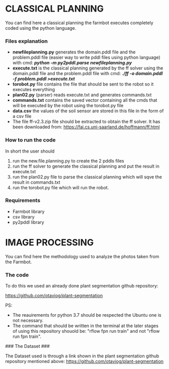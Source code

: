 # CLASSICAL PLANNING

You can find here a classical planning the farmbot executes completely coded using the python language.

### Files explanation ###

- **newfileplanning.py** generates the domain.pddl file and the problem.pddl file (easier way to write pddl files using python language) with cmd: ***python -m py2pddl.parse newfileplanning.py***
- **execute.txt** is the classical planning generated by the ff solver using the domain.pddl file and the problem.pddl file with cmd: ***./ff -o domain.pddl -f problem.pddl >execute.txt***
- **torobot.py** file contains the file that should be sent to the robot so it executes everything
- **plan02.py** (parser) reads execute.txt and generates commands.txt
- **commands.txt** contains the saved vector containing all the cmds that will be executed by the robot using the torobot.py file
- **data.csv** the values of the soil sensor are stored in this file in the form of a csv file
- The file ff-v2.3.zip file should be extracted to obtain the ff solver. It has been downloaded from: https://fai.cs.uni-saarland.de/hoffmann/ff.html 

### How to run the code ###

In short the user should 
1. run the new.file.planning.py to create the 2 pddls files
2. run the ff solver to generate the classical planning and put the result in execute.txt
3. run the plan02.py file to parse the classical planning which will sqve the result in commands.txt
4. run the torobot.py file which will run the robot.

### Requirements ###

- Farmbot library
- csv library
- py2pddl library

# IMAGE PROCESSING

You can find here the methodology used to analyze the photos taken from the Farmbot.

### The code ###

To do this we used an already done plant segmentation github repository:

https://github.com/otaviog/plant-segmentation

PS:
- The reauirements for python 3.7 should be respected the Ubuntu one is not necessary.
- The command that should be written in the terminal at the later stages of using this repository shouold be:
"rflow fpn run train" and not "rflow run fpn train".

### The Dataset ###

The Dataset used is through a link shown in the plant segmentation github repository  mentioned above: https://github.com/otaviog/plant-segmentation
